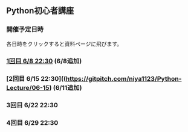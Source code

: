 ## Python初心者講座

### 開催予定日時
各日時をクリックすると資料ページに飛びます。
### [1回目 6/8 22:30](https://gitpitch.com/niya1123/Python-Lecture/06-08) (6/8追加)
### [2回目 6/15 22:30]((https://gitpitch.com/niya1123/Python-Lecture/06-15) (6/11追加)
### 3回目 6/22 22:30
### 4回目 6/29 22:30